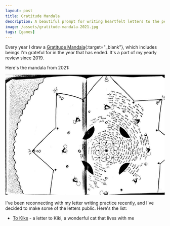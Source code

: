 ```yaml
---
layout: post
title: Gratitude Mandala
description: A beautiful prompt for writing heartfelt letters to the people who shaped my year
image: /assets/gratitude-mandala-2021.jpg
tags: [games]
---
```


Every year I draw a [Gratitude Mandala](https://journalsmarter.com/gratitude-mandala){:target="_blank"}, which includes beings I'm grateful for in the year that has ended. It's a part of my yearly review since 2019.

Here's the mandala from 2021:

![Gratitude Mandala 2021](/assets/gratitude-mandala-2021.jpg)

I've been reconnecting with my letter writing practice recently, and I've decided to make some of the letters public. Here's the list:

- [To Kiks](/to-kiks) - a letter to Kiki, a wonderful cat that lives with me